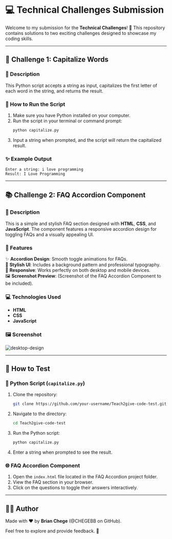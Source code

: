 
# 💻 Technical Challenges Submission  

Welcome to my submission for the **Technical Challenges**! 🎉 This repository contains solutions to two exciting challenges designed to showcase my coding skills.  

---

## 🚀 Challenge 1: Capitalize Words  
### 📝 Description  
This Python script accepts a string as input, capitalizes the first letter of each word in the string, and returns the result.  

### 🔧 How to Run the Script  
1. Make sure you have Python installed on your computer.  
2. Run the script in your terminal or command prompt:  
   ```bash  
   python capitalize.py  
   ```  
3. Input a string when prompted, and the script will return the capitalized result.  

### ✨ Example Output  
```plaintext  
Enter a string: i love programming  
Result: I Love Programming  
```  

---

## 📚 Challenge 2: FAQ Accordion Component  

### 📝 Description  
This is a simple and stylish FAQ section designed with **HTML**, **CSS**, and **JavaScript**. The component features a responsive accordion design for toggling FAQs and a visually appealing UI.  

### 🚀 Features  
✨ **Accordion Design**: Smooth toggle animations for FAQs.  
🎨 **Stylish UI**: Includes a background pattern and professional typography.  
📱 **Responsive**: Works perfectly on both desktop and mobile devices.  
🖼️ **Screenshot Preview**: (Screenshot of the FAQ Accordion Component to be included).  

### 💻 Technologies Used  
- **HTML**  
- **CSS**  
- **JavaScript**  

### 🖼️ Screenshot  

![desktop-design](https://github.com/user-attachments/assets/62db5018-20c5-45ff-8375-c5d9ae5566e2)

---

## 🌟 How to Test  

### 🐍 Python Script (`capitalize.py`)  
1. Clone the repository:  
   ```bash  
   git clone https://github.com/your-username/Teach2give-code-test.git  
   ```  
2. Navigate to the directory:  
   ```bash  
   cd Teach2give-code-test  
   ```  
3. Run the Python script:  
   ```bash  
   python capitalize.py  
   ```  
4. Enter a string when prompted to see the result.

### 🌐 FAQ Accordion Component  
1. Open the `index.html` file located in the FAQ Accordion project folder.  
2. View the FAQ section in your browser.  
3. Click on the questions to toggle their answers interactively.

---

## 👨‍💻 Author  
Made with ❤️ by **Brian Chege** (@CHEGEBB on GitHub).  

Feel free to explore and provide feedback. 🚀  
